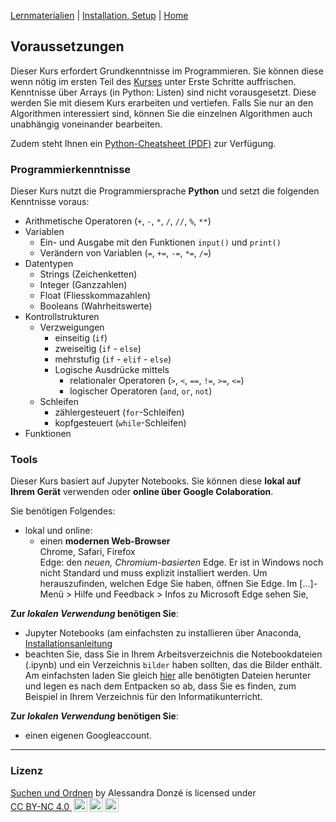 [Lernmaterialien](./kurs.md) | [Installation, Setup](./installation_anaconda.md) | [Home](./index.md)

## Voraussetzungen

Dieser Kurs erfordert Grundkenntnisse im Programmieren. Sie können diese wenn nötig im ersten Teil des [Kurses](./kurs.md) unter Erste Schritte auffrischen. Kenntnisse über Arrays (in Python: Listen) sind nicht vorausgesetzt. Diese werden Sie mit diesem Kurs erarbeiten und vertiefen. Falls Sie nur an den Algorithmen interessiert sind, können Sie die einzelnen Algorithmen auch unabhängig voneinander bearbeiten.

Zudem steht Ihnen ein [Python-Cheatsheet (PDF)](assets/notebooks/downloads/cheatsheet.pdf) zur Verfügung.

### Programmierkenntnisse

Dieser Kurs nutzt die Programmiersprache **Python** und setzt die folgenden Kenntnisse voraus:

* Arithmetische Operatoren (`+`, `-`, `*`, `/`, `//`, `%`, `**`)
* Variablen
  * Ein- und Ausgabe mit den Funktionen `input()` und `print()`
  * Verändern von Variablen (`=`, `+=`, `-=`, `*=`, `/=`)
* Datentypen
  * Strings (Zeichenketten)
  * Integer (Ganzzahlen)
  * Float (Fliesskommazahlen)
  * Booleans (Wahrheitswerte)
* Kontrollstrukturen
  * Verzweigungen
    * einseitig (`if`)
    * zweiseitig (`if` - `else`)
    * mehrstufig (`if` - `elif` - `else`)
    * Logische Ausdrücke mittels
      * relationaler Operatoren (`>`, `<`, `==`, `!=`, `>=`, `<=`)
      * logischer Operatoren (`and`, `or`, `not`)
  * Schleifen
    * zählergesteuert (`for`-Schleifen)
    * kopfgesteuert (`while`-Schleifen)
* Funktionen

### Tools

Dieser Kurs basiert auf Jupyter Notebooks. Sie können diese **lokal auf Ihrem Gerät** verwenden oder **online über Google Colaboration**.

Sie benötigen Folgendes:
* lokal und online:
  * einen **modernen Web-Browser**  
  Chrome, Safari, Firefox  
  Edge: den *neuen, Chromium-basierten* Edge. Er ist in Windows noch nicht Standard und muss explizit installiert werden. Um herauszufinden, welchen Edge Sie haben, öffnen Sie Edge. Im [...]-Menü > Hilfe und Feedback > Infos zu Microsoft Edge sehen Sie, 

**Zur *lokalen Verwendung* benötigen Sie**:
* Jupyter Notebooks (am einfachsten zu installieren über Anaconda, [Installationsanleitung](./installation_anaconda.md)
* beachten Sie, dass Sie in Ihrem Arbeitsverzeichnis die Notebookdateien (.ipynb) und ein Verzeichnis `bilder` haben sollten, das die Bilder enthält.  
  Am einfachsten laden Sie gleich [hier](./suchen-und-ordnen.zip) alle benötigten Dateien herunter und legen es nach dem Entpacken so ab, dass Sie es finden, zum Beispiel in Ihrem Verzeichnis für den Informatikunterricht.

**Zur *lokalen Verwendung* benötigen Sie**:
* einen eigenen Googleaccount.

<hr/>

### Lizenz

<a property="dct:title" rel="cc:attributionURL" href="https://donze-informatikunterricht.github.io/suchen-und-ordnen/">Suchen und Ordnen</a> by <span property="cc:attributionName">Alessandra Donzé</span> is licensed under <a href="http://creativecommons.org/licenses/by-nc/4.0/?ref=chooser-v1" target="_blank" rel="license noopener noreferrer" style="display:inline-block;">CC BY-NC 4.0 <img style="height:22px!important;margin-left:3px;vertical-align:text-bottom;" src="https://mirrors.creativecommons.org/presskit/icons/cc.svg?ref=chooser-v1"><img style="height:22px!important;margin-left:3px;vertical-align:text-bottom;" src="https://mirrors.creativecommons.org/presskit/icons/by.svg?ref=chooser-v1"><img style="height:22px!important;margin-left:3px;vertical-align:text-bottom;" src="https://mirrors.creativecommons.org/presskit/icons/nc.svg?ref=chooser-v1"></a>